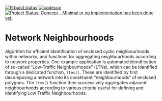 <!-- README.md is generated from README.Rmd. Please edit that file -->
<!-- badges: start -->

[![R build
status](https://github.com/ATFutures-labs/neighbourhoods/workflows/R-CMD-check/badge.svg)](https://github.com/ATFutures-labs/neighbourhoods/actions)
[![codecov](https://codecov.io/gh/ATFutures-labs/neighbourhoods/branch/master/graph/badge.svg)](https://codecov.io/gh/ATFutures-labs/neighbourhoods)
[![Project Status: Concept - Minimal or no implementation has been done
yet.](http://www.repostatus.org/badges/0.1.0/concept.svg)](http://www.repostatus.org/#concept)
<!-- badges: end -->

# Network Neighbourhoods

Algorithm for efficient identification of enclosed cyclic neighbourhoods
within networks, and functions for aggregating neighbourhoods according
to network properties. One example application is automated
identification of so-called “Low-Traffic Neighbourhoods” (LTNs), which
can be identified through a dedicated function, `ltns()`. These are
identified by first decomposing a network into its constituent
“neighbourhoods” of enclosed polygons. The `ltns()` function then
successively aggregates adjacent neighbourhoods according to various
criteria useful for defining and identifying Low Traffic Neighbourhoods.
